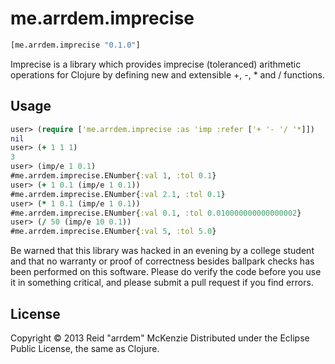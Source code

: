 # me.arrdem.imprecise

```clojure
[me.arrdem.imprecise "0.1.0"]
```

Imprecise is a library which provides imprecise (toleranced) arithmetic
operations for Clojure by defining new and extensible +, -, * and /
functions.

## Usage

```clojure
user> (require ['me.arrdem.imprecise :as 'imp :refer ['+ '- '/ '*]])
nil
user> (+ 1 1 1)
3
user> (imp/e 1 0.1)
#me.arrdem.imprecise.ENumber{:val 1, :tol 0.1}
user> (+ 1 0.1 (imp/e 1 0.1))
#me.arrdem.imprecise.ENumber{:val 2.1, :tol 0.1}
user> (* 1 0.1 (imp/e 1 0.1))
#me.arrdem.imprecise.ENumber{:val 0.1, :tol 0.010000000000000002}
user> (/ 50 (imp/e 10 0.1))
#me.arrdem.imprecise.ENumber{:val 5, :tol 5.0}
```

Be warned that this library was hacked in an evening by a college student and
that no warranty or proof of correctness besides ballpark checks has been
performed on this software. Please do verify the code before you use it in
something critical, and please submit a pull request if you find errors.

## License

Copyright © 2013 Reid "arrdem" McKenzie
Distributed under the Eclipse Public License, the same as Clojure.

